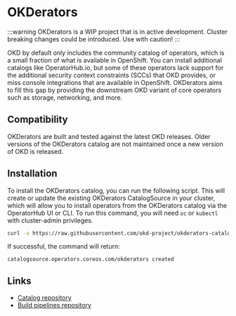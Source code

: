 # OKDerators

:::warning
OKDerators is a WIP project that is in active development. Cluster breaking changes could be introduced.
Use with caution!
:::

OKD by default only includes the community catalog of operators, which is a small fraction of what is available in 
OpenShift. You can install additional catalogs like OperatorHub.io, but some of these operators lack support for the
additional security context constraints (SCCs) that OKD provides, or miss console integrations that are available in
OpenShift. OKDerators aims to fill this gap by providing the downstream OKD variant of core operators such as storage,
networking, and more.

## Compatibility

OKDerators are built and tested against the latest OKD releases. Older versions of the OKDerators catalog are not 
maintained once a new version of OKD is released.

## Installation

To install the OKDerators catalog, you can run the following script. This will create or update the existing OKDerators
CatalogSource in your cluster, which will allow you to install operators from the OKDerators catalog via the OperatorHub UI or CLI.
To run this command, you will need `oc` or `kubectl` with cluster-admin privileges.

```bash
curl -s https://raw.githubusercontent.com/okd-project/okderators-catalog-index/refs/heads/release-4.18/hack/install-catalog.sh | bash
```

If successful, the command will return:

```
catalogsource.operators.coreos.com/okderators created
```

## Links
- [Catalog repository](https://github.com/okd-project/okderators-catalog-index)
- [Build pipelines repository](https://github.com/okd-project/okd-operator-pipelines)
